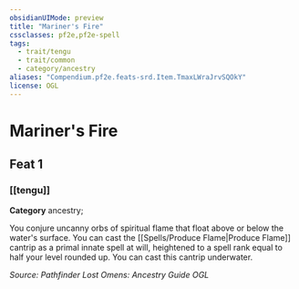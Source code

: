 ```yaml
---
obsidianUIMode: preview
title: "Mariner's Fire"
cssclasses: pf2e,pf2e-spell
tags:
  - trait/tengu
  - trait/common
  - category/ancestry
aliases: "Compendium.pf2e.feats-srd.Item.TmaxLWraJrvSQOkY"
license: OGL
---
```

# Mariner's Fire
## Feat 1
### [[tengu]]

**Category** ancestry; 




You conjure uncanny orbs of spiritual flame that float above or below the water's surface. You can cast the [[Spells/Produce Flame|Produce Flame]] cantrip as a primal innate spell at will, heightened to a spell rank equal to half your level rounded up. You can cast this cantrip underwater.

*Source: Pathfinder Lost Omens: Ancestry Guide*
*OGL*